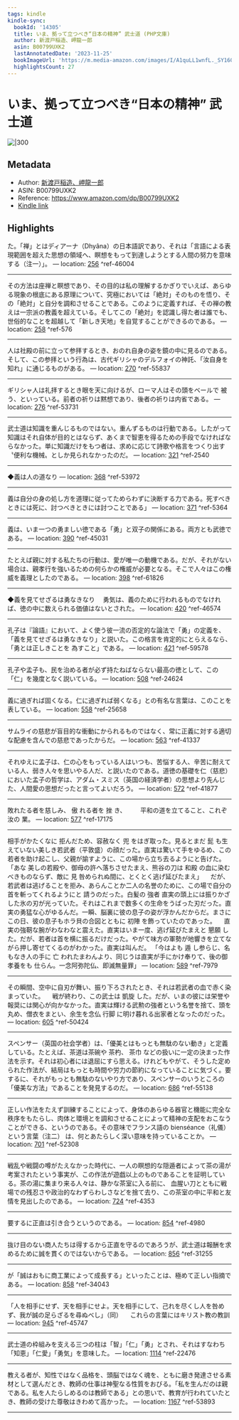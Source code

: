 ```yaml
---
tags: kindle
kindle-sync:
  bookId: '14305'
  title: いま、拠って立つべき“日本の精神” 武士道 (PHP文庫)
  author: 新渡戸稲造、岬龍一郎
  asin: B00799UXK2
  lastAnnotatedDate: '2023-11-25'
  bookImageUrl: 'https://m.media-amazon.com/images/I/A1quLL1wnfL._SY160.jpg'
  highlightsCount: 27
---
```


# いま、拠って立つべき“日本の精神” 武士道
![|300](https://m.media-amazon.com/images/I/A1quLL1wnfL.jpg)
## Metadata
* Author: [新渡戸稲造、岬龍一郎](https://www.amazon.comundefined)
* ASIN: B00799UXK2
* Reference: https://www.amazon.com/dp/B00799UXK2
* [Kindle link](kindle://book?action=open&asin=B00799UXK2)

## Highlights
た。「禅」とはディアーナ（Dhyâna）の日本語訳であり、それは「言語による表現範囲を超えた思想の領域へ、瞑想をもって到達しようとする人間の努力を意味する（注一）」。 — location: [256](kindle://book?action=open&asin=B00799UXK2&location=256) ^ref-46004

---
その方法は座禅と瞑想であり、その目的は私の理解するかぎりでいえば、あらゆる現象の根底にある原理について、究極においては「絶対」そのものを悟り、その「絶対」と自分を調和させることである。このように定義すれば、その禅の教えは一宗派の教義を超えている。そしてこの「絶対」を認識し得た者は誰でも、世俗的なことを超越して「新しき天地」を自覚することができるのである。 — location: [258](kindle://book?action=open&asin=B00799UXK2&location=258) ^ref-576

---
人は社殿の前に立って参拝するとき、おのれ自身の姿を鏡の中に見るのである。そして、この参拝という行為は、古代ギリシャのデルフォイの神託、「汝自身を知れ」に通じるものがある。 — location: [270](kindle://book?action=open&asin=B00799UXK2&location=270) ^ref-55837

---
ギリシャ人は礼拝するとき眼を天に向けるが、ローマ人はその頭をベールで 被う、といっている。前者の祈りは黙想であり、後者の祈りは内省である。 — location: [276](kindle://book?action=open&asin=B00799UXK2&location=276) ^ref-53731

---
武士道は知識を重んじるものではない。重んずるものは行動である。したがって知識はそれ自体が目的とはならず、あくまで智恵を得るための手段でなければならなかった。単に知識だけをもつ者は、求めに応じて詩歌や格言をつくり出す〝便利な機械〟としか見られなかったのだ。 — location: [321](kindle://book?action=open&asin=B00799UXK2&location=321) ^ref-2540

---
◆義は人の道なり — location: [368](kindle://book?action=open&asin=B00799UXK2&location=368) ^ref-53972

---
義は自分の身の処し方を道理に従ってためらわずに決断する力である。死すべきときには死に、討つべきときには討つことである」 — location: [371](kindle://book?action=open&asin=B00799UXK2&location=371) ^ref-5364

---
義は、いま一つの勇ましい徳である「勇」と双子の関係にある。両方とも武徳である。 — location: [390](kindle://book?action=open&asin=B00799UXK2&location=390) ^ref-45031

---
たとえば親に対する私たちの行動は、愛が唯一の動機である。だが、それがない場合は、親孝行を強いるための何らかの権威が必要となる。そこで人々はこの権威を義理としたのである。 — location: [398](kindle://book?action=open&asin=B00799UXK2&location=398) ^ref-61826

---
◆義を見てせざるは勇なきなり 　勇気は、義のために行われるものでなければ、徳の中に数えられる価値はないとされた。 — location: [420](kindle://book?action=open&asin=B00799UXK2&location=420) ^ref-46574

---
孔子は『論語』において、よく使う彼一流の否定的な論法で「勇」の定義を、「義を見てせざるは勇なきなり」と説いた。この格言を肯定的にとらえるなら、「勇とは正しきことを 為すこと」である。 — location: [421](kindle://book?action=open&asin=B00799UXK2&location=421) ^ref-59578

---
孔子や孟子も、民を治める者が必ず持たねばならない最高の徳として、この「仁」を幾度となく説いている。 — location: [508](kindle://book?action=open&asin=B00799UXK2&location=508) ^ref-24624

---
義に過ぎれば固くなる。仁に過ぎれば弱くなる」との有名な言葉は、このことを表している。 — location: [558](kindle://book?action=open&asin=B00799UXK2&location=558) ^ref-25658

---
サムライの慈悲が盲目的な衝動にかられるものではなく、常に正義に対する適切な配慮を含んでの慈悲であったからだ。 — location: [563](kindle://book?action=open&asin=B00799UXK2&location=563) ^ref-41337

---
それゆえに孟子は、仁の心をもっている人はいつも、苦悩する人、辛苦に耐えている人、弱き人々を思いやる人だ、と説いたのである。道徳の基礎を仁（慈悲）においた孟子の哲学は、アダム・スミス（英国の経済学者）の思想より先んじた、人間愛の思想だったと言ってよいだろう。 — location: [572](kindle://book?action=open&asin=B00799UXK2&location=572) ^ref-41877

---
敗れたる者を慈しみ、 傲 れる者を 挫 き、 　　平和の道を立てること、これぞ汝の 業。 — location: [577](kindle://book?action=open&asin=B00799UXK2&location=577) ^ref-17175

---
相手がかたくなに 拒んだため、容赦なく 兜 をはぎ取った。見るとまだ 髭 も生えていない美しき若武者（平敦盛）の顔だった。直実は驚いて手をゆるめ、この若者を助け起こし、父親が諭すように、この場から立ち去るようにと告げた。 「あな 美しの若殿や、御母の許へ落ちさせたまえ、熊谷の刀は 和殿 の血に染むべきものならず、敵に 見 咎められぬ間に、とくとく逃げ延びたまえ」 　だが、若武者は逃げることを拒み、あらんことか二人の名誉のために、この場で自分の首を斬ってくれるようにと 請うのだった。白髪の 強者 直実の頭上には振りかざした氷の刃が光っていた。それはこれまで数多くの生命をうばった刃だった。直実の勇猛な心がゆるんだ。一瞬、脳裏に彼の息子の姿が浮かんだからだ。まさにこの日、彼の息子もホラ貝の合図とともに 初陣 を飾っていたのであった。 　直実の強靭な腕がわなわなと震えた。直実はいま一度、逃げ延びたまえと 懇願 した。だが、若者は首を横に振るだけだった。やがて味方の軍勢が地響きを立てながら押し寄せてくるのがわかった。直実は叫んだ。 「今はよも 遁 し参らじ、名もなき人の手に 亡 われたまわんより、同じうは直実が手にかけ奉りて、後の御孝養をも 仕らん。一念阿弥陀仏、即滅無量罪」 — location: [589](kindle://book?action=open&asin=B00799UXK2&location=589) ^ref-7979

---
その瞬間、空中に自刃が舞い、振り下ろされたとき、それは若武者の血で赤く染まっていた。 　戦が終わり、この武士は 凱旋 した。だが、いまの彼には栄誉や報奨には関心が向かなかった。直実は輝ける武勲の強者という名誉を捨て、頭を丸め、僧衣をまとい、余生を念仏 行脚 に明け暮れる出家者となったのだった。 — location: [605](kindle://book?action=open&asin=B00799UXK2&location=605) ^ref-50424

---
スペンサー（英国の社会学者）は、「優美とはもっとも無駄のない動き」と定義している。たとえば、茶道は茶碗や 茶杓、 茶巾 などの扱いに一定の決まった作法を示す。それは初心者には退屈にすら思える。けれどもやがて、そうした定められた作法が、結局はもっとも時間や労力の節約になっていることに気づく。要するに、それがもっとも無駄のないやり方であり、スペンサーのいうところの「優美な方法」であることを発見するのだ。 — location: [686](kindle://book?action=open&asin=B00799UXK2&location=686) ^ref-55138

---
正しい作法をたえず訓練することによって、身体のあらゆる器官と機能に完全な秩序をもたらし、肉体と環境とを調和させることによって精神の支配をおこなうことができる、というのである。その意味でフランス語の bienséance（礼儀）という言葉（注二） は、何とあたらしく深い意味を持っていることか。 — location: [701](kindle://book?action=open&asin=B00799UXK2&location=701) ^ref-52308

---
戦乱や戦闘の噂がたえなかった時代に、一人の瞑想的な隠遁者によって茶の湯が考案されたという事実が、この作法が遊戯以上のものであることを証明している。茶の湯に集まり来る人々は、静かな茶室に入る前に、 血腥い刀とともに戦場での残忍さや政治的なわずらわしさなどを捨て去り、この茶室の中に平和と友情を見出したのである。 — location: [724](kindle://book?action=open&asin=B00799UXK2&location=724) ^ref-4353

---
要するに正直は引き合うというのである。 — location: [854](kindle://book?action=open&asin=B00799UXK2&location=854) ^ref-4980

---
抜け目のない商人たちは得するから正直を守るのであろうが、武士道は報酬を求めるために誠を貫くのではないからである。 — location: [856](kindle://book?action=open&asin=B00799UXK2&location=856) ^ref-31255

---
が「誠はおもに商工業によって成長する」といったことは、極めて正しい指摘である。 — location: [858](kindle://book?action=open&asin=B00799UXK2&location=858) ^ref-34043

---
「人を相手にせず、天を相手にせよ。天を相手にして、己れを尽くし人を咎めず、我が誠の足らざるを尋ぬべし」（同） 　これらの言葉にはキリスト教の教訓 — location: [945](kindle://book?action=open&asin=B00799UXK2&location=945) ^ref-45747

---
武士道の枠組みを支える三つの柱は「智」「仁」「勇」とされ、それはすなわち「知恵」「仁愛」「勇気」を意味した。 — location: [1114](kindle://book?action=open&asin=B00799UXK2&location=1114) ^ref-22476

---
教える者が、知性ではなく品格を、頭脳ではなく魂を、ともに磨き発達させる素材として選んだとき、教師の仕事は神聖なる性質をおびる。「私を生んだのは親である。私を人たらしめるのは教師である」との思いで、教育が行われていたとき、教師の受けた尊敬はきわめて高かった。 — location: [1167](kindle://book?action=open&asin=B00799UXK2&location=1167) ^ref-53893

---
